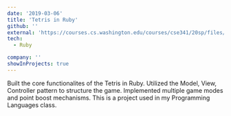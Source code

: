 ```yaml
---
date: '2019-03-06'
title: 'Tetris in Ruby'
github: ''
external: 'https://courses.cs.washington.edu/courses/cse341/20sp/files/hw/hw6/hw6.pdf'
tech:
  - Ruby

company: ''
showInProjects: true
---
```


Built the core functionalites of the Tetris in Ruby. Utilized the Model, View, Controller pattern to structure the game. Implemented multiple game modes and point boost mechanisms. This is a project used in my Programming Languages class.